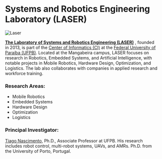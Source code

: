 # Systems and Robotics Engineering Laboratory (LASER)

![Laser](https://github.com/user-attachments/assets/fdacabc5-9a80-4486-817d-eb878f466dda)

**[The Laboratory of Systems and Robotics Engineering (LASER)](https://sites.google.com/view/laser-ufpb/in%C3%ADcio)** , founded in 2013, is part of the [Center of Informatics (CI)](https://www.ci.ufpb.br/) at the [Federal University of Paraíba (UFPB)](https://www.ufpb.br/). Located at the Mangabeira campus, LASER focuses on research in Robotics, Embedded Systems, and Artificial Intelligence, with notable projects in Mobile Robotics, Hardware Design, Optimization, and Logistics. The lab also collaborates with companies in applied research and workforce training.

### Research Areas:
- Mobile Robotics
- Embedded Systems
- Hardware Design
- Optimization
- Logistics

### Principal Investigator:
[Tiago Nascimento](https://www.linkedin.com/in/tpnascimento/), Ph.D., Associate Professor at UFPB. His research includes robot control, multi-robot systems, UAVs, and AMRs. Ph.D. from the University of Porto, Portugal.
